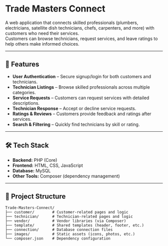 # Trade Masters Connect

A web application that connects skilled professionals (plumbers, electricians, satellite dish technicians, chefs, carpenters, and more) with customers who need their services.  
Customers can browse technicians, request services, and leave ratings to help others make informed choices.

---

## 🚀 Features
- **User Authentication** – Secure signup/login for both customers and technicians.  
- **Technician Listings** – Browse skilled professionals across multiple categories.  
- **Service Requests** – Customers can request services with detailed descriptions.  
- **Technician Response** – Accept or decline service requests.  
- **Ratings & Reviews** – Customers provide feedback and ratings after services.  
- **Search & Filtering** – Quickly find technicians by skill or rating.  

---

## 🛠️ Tech Stack
- **Backend:** PHP (Core)  
- **Frontend:** HTML, CSS, JavaScript  
- **Database:** MySQL  
- **Other Tools:** Composer (dependency management)  

---

## 📂 Project Structure
```text
Trade-Masters-Connect/
├── customer/        # Customer-related pages and logic
├── technician/      # Technician-related pages and logic
├── vendor/          # Vendor libraries (via Composer)
├── template/        # Shared templates (header, footer, etc.)
├── connection/      # Database connection files
├── images/          # Static assets (icons, photos, etc.)
└── composer.json    # Dependency configuration

